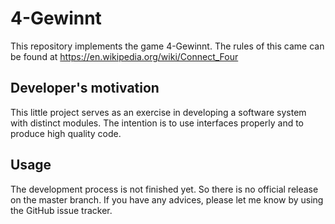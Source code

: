 # 4-Gewinnt
This repository implements the game 4-Gewinnt. The rules of this came can be found at https://en.wikipedia.org/wiki/Connect_Four

## Developer's motivation
This little project serves as an exercise in developing a software system with distinct modules. The intention is to use interfaces properly and to produce high quality code.

## Usage
The development process is not finished yet. So there is no official release on the master branch. If you have any advices, please let me know by using the GitHub issue tracker.